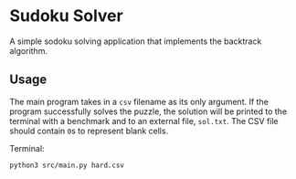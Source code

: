 # Sudoku Solver

A simple sodoku solving application that implements the backtrack algorithm.

## Usage

The main program takes in a `csv` filename as its only argument. If the program successfully solves the puzzle, the solution
will be printed to the terminal with a benchmark and to an external file, `sol.txt`. The CSV file should contain `0`s
to represent blank cells.


Terminal:

```
python3 src/main.py hard.csv
```